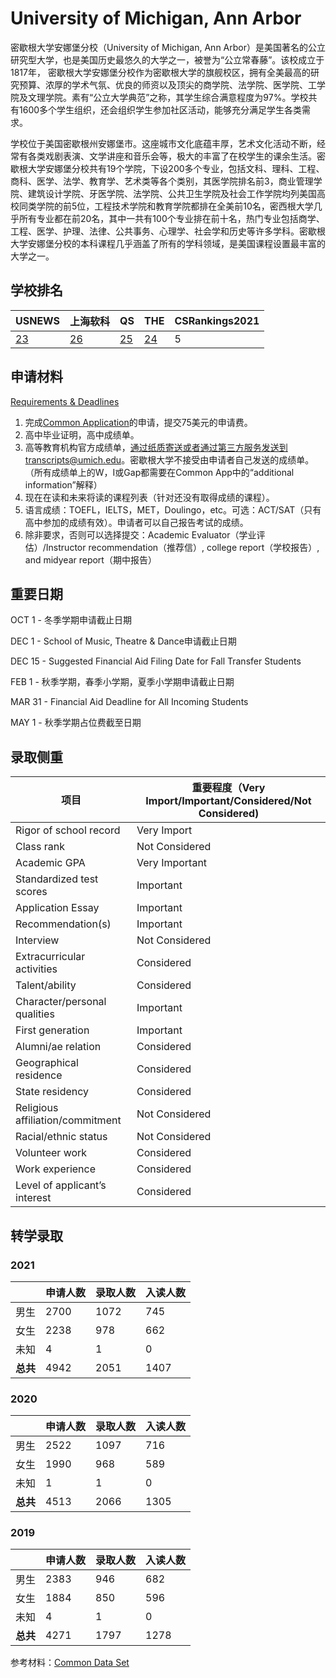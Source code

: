 # University of Michigan, Ann Arbor

密歇根大学安娜堡分校（University of Michigan, Ann Arbor）是美国著名的公立研究型大学，也是美国历史最悠久的大学之一，被誉为“公立常春藤”。该校成立于1817年， 密歇根大学安娜堡分校作为密歇根大学的旗舰校区，拥有全美最高的研究预算、浓厚的学术气氛、优良的师资以及顶尖的商学院、法学院、医学院、工学院及文理学院。素有“公立大学典范”之称，其学生综合满意程度为97%。学校共有1600多个学生组织，还会组织学生参加社区活动，能够充分满足学生各类需求。

学校位于美国密歇根州安娜堡市。这座城市文化底蕴丰厚，艺术文化活动不断，经常有各类戏剧表演、文学讲座和音乐会等，极大的丰富了在校学生的课余生活。密歇根大学安娜堡分校共有19个学院，下设200多个专业，包括文科、理科、工程、商科、医学、法学、教育学、艺术类等各个类别，其医学院排名前3，商业管理学院、建筑设计学院、牙医学院、法学院、公共卫生学院及社会工作学院均列美国高校同类学院的前5位，工程技术学院和教育学院都排在全美前10名，密西根大学几乎所有专业都在前20名，其中一共有100个专业排在前十名，热门专业包括商学、工程、医学、护理、法律、公共事务、心理学、社会学和历史等许多学科。密歇根大学安娜堡分校的本科课程几乎涵盖了所有的学科领域，是美国课程设置最丰富的大学之一。

## 学校排名

| USNEWS | 上海软科 | QS | THE | CSRankings2021 |
| --- | --- | --- | --- | ---|
| [23](https://www.usnews.com/best-colleges/university-of-michigan-ann-arbor-9092) | [26](https://www.shanghairanking.com/institution/university-of-michigan-ann-arbor) | [25](https://www.topuniversities.com/universities/university-michigan-ann-arbor) | [24](https://www.timeshighereducation.com/world-university-rankings/university-michigan-ann-arbor) | 5 |

## 申请材料

[Requirements & Deadlines](https://admissions.umich.edu/apply/transfer-applicants/requirements-deadlines)

1. 完成[Common Application](https://apply.commonapp.org/)的申请，提交75美元的申请费。
2. 高中毕业证明，高中成绩单。
3. 高等教育机构官方成绩单，通过纸质寄送或者通过第三方服务发送到transcripts@umich.edu。密歇根大学不接受由申请者自己发送的成绩单。（所有成绩单上的W，I或Gap都需要在Common App中的“additional information”解释）
4. 现在在读和未来将读的课程列表（针对还没有取得成绩的课程）。
5. 语言成绩：TOEFL，IELTS，MET，Doulingo，etc。可选：ACT/SAT（只有高中参加的成绩有效）。申请者可以自己报告考试的成绩。
6. 除非要求，否则可以选择提交：Academic Evaluator（学业评估）/Instructor recommendation（推荐信）, college report（学校报告）, and midyear report（期中报告）

## 重要日期

OCT 1 - 冬季学期申请截止日期

DEC 1 - School of Music, Theatre & Dance申请截止日期

DEC 15 - Suggested Financial Aid Filing Date for Fall Transfer Students

FEB 1 - 秋季学期，春季小学期，夏季小学期申请截止日期

MAR 31 - Financial Aid Deadline for All Incoming Students

MAY 1 - 秋季学期占位费截至日期

## 录取侧重

| 项目 | 重要程度（Very Import/Important/Considered/Not Considered) |
|  ----  | ----  |
| Rigor of school record | Very Import |
| Class rank | Not Considered |
| Academic GPA | Very Important |
| Standardized test scores | Important |
| Application Essay | Important |
| Recommendation(s) | Important |
| Interview | Not Considered |
| Extracurricular activities | Considered |
| Talent/ability | Considered |
| Character/personal qualities | Important |
| First generation | Important |
| Alumni/ae relation | Considered |
| Geographical residence | Considered |
| State residency | Considered |
| Religious affiliation/commitment | Not Considered |
| Racial/ethnic status | Not Considered |
| Volunteer work | Considered |
| Work experience | Considered |
| Level of applicant’s interest | Considered |

## 转学录取

### 2021

| | 申请人数 | 录取人数 | 入读人数 |
|---|---|---|---|
| 男生 | 2700 | 1072 | 745 |
| 女生 | 2238 | 978 | 662 |
| 未知 | 4 | 1 | 0 |
| **总共** | 4942 | 2051 | 1407 |

### 2020

| | 申请人数 | 录取人数 | 入读人数 |
|---|---|---|---|
| 男生 | 2522 | 1097 | 716 |
| 女生 | 1990 | 968 | 589 |
| 未知 | 1 | 1 | 0 |
| **总共** | 4513 | 2066 | 1305 |

### 2019

| | 申请人数 | 录取人数 | 入读人数 |
|---|---|---|---|
| 男生 | 2383 | 946 | 682 |
| 女生 | 1884 | 850 | 596 |
| 未知 | 4 | 1 | 0 |
| **总共** | 4271 | 1797 | 1278 |

参考材料：[Common Data Set](https://obp.umich.edu/wp-content/uploads/pubdata/cds/cds_2021-2022_umaa.pdf)

